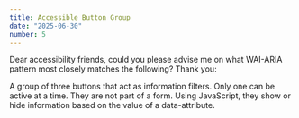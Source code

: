 ```yaml
---
title: Accessible Button Group
date: "2025-06-30"
number: 5
---
```


Dear accessibility friends, could you please advise me on what WAI-ARIA pattern most closely matches the following? Thank you:

A group of three buttons that act as information filters. Only one can be active at a time. They are not part of a form. Using JavaScript, they show or hide information based on the value of a data-attribute.